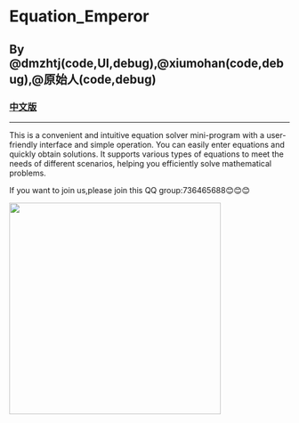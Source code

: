 # Equation_Emperor
## By @dmzhtj(code,UI,debug),@xiumohan(code,debug),@原始人(code,debug)
### [中文版](README_ZH.md)
-------
This is a convenient and intuitive equation solver mini-program with a user-friendly interface and simple operation. You can easily enter equations and quickly obtain solutions. It supports various types of equations to meet the needs of different scenarios, helping you efficiently solve mathematical problems.

If you want to join us,please join this QQ group:736465688😊😊😊

<img src="https://github.com/user-attachments/assets/483544f8-f43b-43d7-a08e-cf843e94a783" width="380px">
